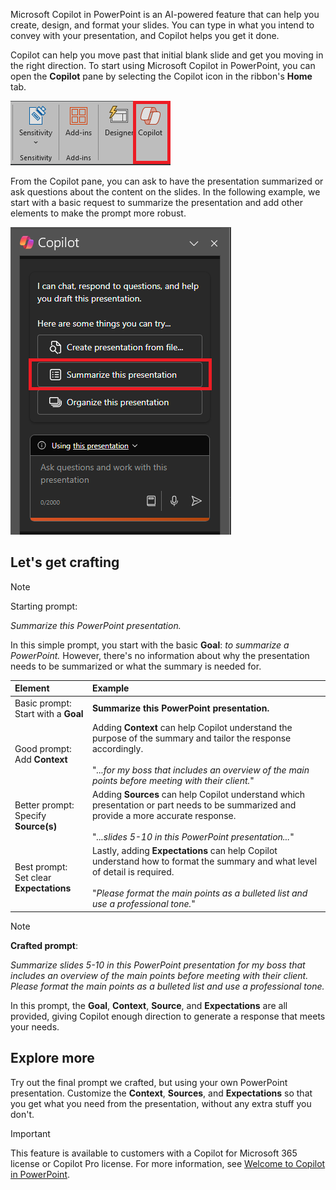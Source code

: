 
Microsoft Copilot in PowerPoint is an AI-powered feature that can help you create, design, and format your slides.  You can type in what you intend to convey with your presentation, and Copilot helps you get it done. 

Copilot can help you move past that initial blank slide and get you moving in the right direction. To start using Microsoft Copilot in PowerPoint, you can open the **Copilot** pane by selecting the Copilot icon in the ribbon's **Home** tab.

![Screenshot of the Copilot icon in the PowerPoint ribbon.](../media/copilot-ribbon-powerpoint.png)

From the Copilot pane, you can ask to have the presentation summarized or ask questions about the content on the slides. In the following example, we start with a basic request to summarize the presentation and add other elements to make the prompt more robust.

![Screenshot of the Copilot panel in PowerPoint upon first opening.](../media/copilot-pane-powerpoint.png)

## Let's get crafting

> [!NOTE]
> Starting prompt:
>
> _Summarize this PowerPoint presentation._

In this simple prompt, you start with the basic **Goal**: _to summarize a PowerPoint._ However, there's no information about why the presentation needs to be summarized or what the summary is needed for.

| Element | Example |
| :------ | :------- |
| Basic prompt: <br>Start with a **Goal** | **Summarize this PowerPoint presentation.** |
| Good prompt: <br>Add **Context** | Adding **Context** can help Copilot understand the purpose of the summary and tailor the response accordingly.<br><br>"_...for my boss that includes an overview of the main points before meeting with their client._" |
| Better prompt: <br>Specify **Source(s)** | Adding **Sources** can help Copilot understand which presentation or part needs to be summarized and provide a more accurate response.<br><br>"_...slides 5-10 in this PowerPoint presentation..._" |
| Best prompt: <br>Set clear **Expectations** | Lastly, adding **Expectations** can help Copilot understand how to format the summary and what level of detail is required.<br><br>"_Please format the main points as a bulleted list and use a professional tone._" |

> [!NOTE]
> **Crafted prompt**:
>
> _Summarize slides 5-10 in this PowerPoint presentation for my boss that includes an overview of the main points before meeting with their client. Please format the main points as a bulleted list and use a professional tone._

In this prompt, the **Goal**, **Context**, **Source**, and **Expectations** are all provided, giving Copilot enough direction to generate a response that meets your needs.

## Explore more

Try out the final prompt we crafted, but using your own PowerPoint presentation. Customize the **Context**, **Sources**, and **Expectations** so that you get what you need from the presentation, without any extra stuff you don't.

> [!IMPORTANT]
> This feature is available to customers with a Copilot for Microsoft 365 license or Copilot Pro license. For more information, see [Welcome to Copilot in PowerPoint](https://support.microsoft.com/office/welcome-to-copilot-in-powerpoint-57133c75-24c0-4519-8096-d0dadf25fb8d).
